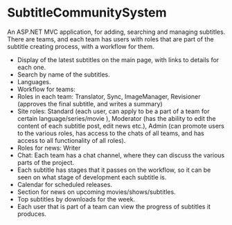 SubtitleCommunitySystem
=======================

An ASP.NET MVC application, for adding, searching and managing subtitles. There are teams, and each team has users with roles that are part of the subtitle creating process, with a workflow for them.

* Display of the latest subtitles on the main page, with links to details for each one.
* Search by name of the subtitles.
* Languages.
* Workflow for teams:
* Roles in each team: Translator, Sync, ImageManager, Revisioner (approves the final subtitle, and writes a summary)
* Site roles: Standard (each user, can apply to be a part of a team for certain language/series/movie ), Moderator (has the ability to edit the content of each subtitle post, edit news etc.), Admin (can promote users to the various roles, has access to the chats of all teams, and has access to all functionality of all roles).
* Roles for news: Writer
* Chat: Each team has a chat channel, where they can discuss the various parts of the project.
* Each subtitle has stages that it passes on the workflow, so it can be seen on what stage of development each subtitle is.
* Calendar for scheduled releases.
* Section for news on upcoming movies/shows/subtitles.
* Top subtitles by downloads for the week.
* Each user that is part of a team can view the progress of subtitles it produces.
